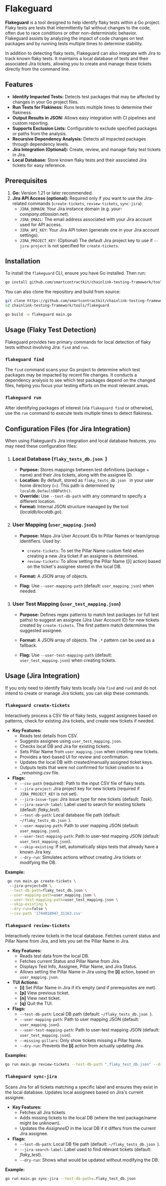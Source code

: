 # Flakeguard

**Flakeguard** is a tool designed to help identify flaky tests within a Go project. Flaky tests are tests that intermittently fail without changes to the code, often due to race conditions or other non-deterministic behavior. Flakeguard assists by analyzing the impact of code changes on test packages and by running tests multiple times to determine stability.

In addition to detecting flaky tests, Flakeguard can also integrate with Jira to track known flaky tests. It maintains a local database of tests and their associated Jira tickets, allowing you to create and manage these tickets directly from the command line.

## Features

*   **Identify Impacted Tests:** Detects test packages that may be affected by changes in your Go project files.
*   **Run Tests for Flakiness:** Runs tests multiple times to determine their flakiness.
*   **Output Results in JSON:** Allows easy integration with CI pipelines and custom reporting.
*   **Supports Exclusion Lists:** Configurable to exclude specified packages or paths from the analysis.
*   **Recursive Dependency Analysis:** Detects all impacted packages through dependency levels.
*   **Jira Integration (Optional):** Create, review, and manage flaky test tickets in Jira.
*   **Local Database:** Store known flaky tests and their associated Jira tickets for easy reference.

## Prerequisites

1.  **Go:** Version 1.21 or later recommended.
2.  **Jira API Access (optional):** Required only if you want to use the Jira-related commands (`create-tickets`, `review-tickets`, `sync-jira`):
    *   `JIRA_DOMAIN`: Your Jira instance domain (e.g. _your-company.atlassian.net_).
    *   `JIRA_EMAIL`: The email address associated with your Jira account used for API access.
    *   `JIRA_API_KEY`: Your Jira API token (generate one in your Jira account settings).
    *   `JIRA_PROJECT_KEY`: (Optional) The default Jira project key to use if `--jira-project` is not specified for `create-tickets`.

## Installation

To install the `flakeguard` CLI, ensure you have Go installed. Then run:

```sh
go install github.com/smartcontractkit/chainlink-testing-framework/tools/flakeguard@latest
```

You can also clone the repository and build from source:

```sh
git clone https://github.com/smartcontractkit/chainlink-testing-framework.git
cd chainlink-testing-framework/tools/flakeguard

go build -o flakeguard main.go
```

## Usage (Flaky Test Detection)

Flakeguard provides two primary commands for local detection of flaky tests without involving Jira: `find` and `run`.

### `flakeguard find`

The `find` command scans your Go project to determine which test packages may be impacted by recent file changes. It conducts a dependency analysis to see which test packages depend on the changed files, helping you focus your testing efforts on the most relevant areas.


### `flakeguard run`

After identifying packages of interest (via `flakeguard find` or otherwise), use the `run` command to execute tests multiple times to detect flakiness.


## Configuration Files (for Jira Integration)

When using Flakeguard’s Jira integration and local database features, you may need these configuration files:

1.  ### Local Database (`flaky_tests_db.json `)
    
    *   **Purpose:** Stores mappings between test definitions (package + name) and their Jira tickets, along with the assignee ID.
    *   **Location:** By default, stored as `flaky_tests_db.json ` in your user home directory (~). This path is determined by `localdb.DefaultDBPath()`.
    *   **Override:** Use `--test-db-path` with any command to specify a different location.
    *   **Format:** Internal JSON structure managed by the tool (_localdb/localdb.go_).
2.  ### User Mapping (`user_mapping.json`)
    
    *   **Purpose:** Maps Jira User Account IDs to Pillar Names or team/group identifiers. Used by:
        *   `create-tickets`: To set the Pillar Name custom field when creating a new Jira ticket if an assignee is determined.
        *   `review-tickets`: To allow setting the Pillar Name (\[i\] action) based on the ticket's assignee stored in the local DB.
    *   **Format:** A JSON array of objects.
    
    *   **Flag:** Use `--user-mapping-path` (default: `user_mapping.json`) when needed.
3.  ### User Test Mapping (`user_test_mapping.json`)
    
    *   **Purpose:** Defines regex patterns to match test packages (or full test paths) to suggest an assignee (Jira User Account ID) for new tickets created by `create-tickets`. The first pattern match determines the suggested assignee.
    *   **Format:** A JSON array of objects. The `.*` pattern can be used as a fallback.
    
    *   **Flag:** Use `--user-test-mapping-path` (default: `user_test_mapping.json`) when creating tickets.


## Usage (Jira Integration)

If you only need to identify flaky tests locally (via `find` and `run`) and do not intend to create or manage Jira tickets, you can skip these commands.

### `flakeguard create-tickets`

Interactively process a CSV file of flaky tests, suggest assignees based on patterns, check for existing Jira tickets, and create new tickets if needed.

*   **Key Features:**
    *   Reads test details from CSV.
    *   Suggests assignee using `user_test_mapping.json`.
    *   Checks local DB and Jira for existing tickets.
    *   Sets Pillar Name from `user_mapping.json` when creating new tickets.
    *   Provides a text-based UI for review and confirmation.
    *   Updates the local DB with created/manually assigned ticket keys.
    *   Outputs tests that were not confirmed for ticket creation to a _\_remaining.csv_ file.
*   **Flags:**
    *   `--csv-path` (required): Path to the input CSV file of flaky tests.
    *   `--jira-project`: Jira project key for new tickets (required if `JIRA_PROJECT_KEY` is not set).
    *   `--jira-issue-type`: Jira issue type for new tickets (default: _Task_).
    *   `--jira-search-label`: Label used to search for existing tickets (default: _flaky\_test_).
    *   `--test-db-path`: Local database file path (default: `~/flaky_tests_db.json `).
    *   `--user-mapping-path`: Path to user mapping JSON (default: `user_mapping.json`).
    *   `--user-test-mapping-path`: Path to user-test mapping JSON (default: `user_test_mapping.json`).
    *   `--skip-existing`: If set, automatically skips tests that already have a known Jira key.
    *   `--dry-run`: Simulates actions without creating Jira tickets or modifying the DB.

**Example:**

```sh
 go run main.go create-tickets \                      
  --jira-project=DX \
  --test-db-path=flaky_test_db.json \
  --user-mapping-path=user_mapping.json \
  --user-test-mapping-path=user_test_mapping.json \
  --skip-existing \
  --dry-run=false \
  --csv-path '1744018947_31163.csv'
```

### `flakeguard review-tickets`

Interactively review tickets in the local database. Fetches current status and Pillar Name from Jira, and lets you set the Pillar Name in Jira.

*   **Key Features:**
    *   Reads test data from the local DB.
    *   Fetches current Status and Pillar Name from Jira.
    *   Displays Test Info, Assignee, Pillar Name, and Jira Status.
    *   Allows setting the Pillar Name in Jira using the **\[i\]** action, based on `user_mapping.json`.
*   **TUI Actions:**
    *   **\[i\]** Set Pillar Name in Jira if it’s empty (and if prerequisites are met).
    *   **\[p\]** View previous ticket.
    *   **\[n\]** View next ticket.
    *   **\[q\]** Quit the TUI.
*   **Flags:**
    *   `--test-db-path`: Local DB path (default: `~/flaky_tests_db.json `).
    *   `--user-mapping-path`: Path to user mapping JSON (default: `user_mapping.json`).
    *   `--user-test-mapping-path`: Path to user-test mapping JSON (default: `user_test_mapping.json`).
    *   `--missing-pillars`: Only show tickets missing a Pillar Name.
    *   `--dry-run`: Prevents the **\[i\]** action from actually updating Jira.

**Examples:**

```sh
go run main.go review-tickets --test-db-path ".flaky_test_db.json" --dry-run=false --user-mapping-path "user_mapping.json"
```

### `flakeguard sync-jira`

Scans Jira for all tickets matching a specific label and ensures they exist in the local database. Updates local assignees based on Jira's current assignee.

*   **Key Features:**
    *   Fetches all Jira tickets
    *   Adds missing tickets to the local DB (where the test package/name might be unknown).
    *   Updates the _AssigneeID_ in the local DB if it differs from the current Jira assignee.
*   **Flags:**
    *   `--test-db-path`: Local DB file path (default: `~/flaky_tests_db.json `).
    *   `--jira-search-label`: Label used to find relevant tickets (default: _flaky\_test_).
    *   `--dry-run`: Shows what would be updated without modifying the DB.

**Example:**

```sh
go run main.go sync-jira --test-db-path=.flaky_test_db.json
```